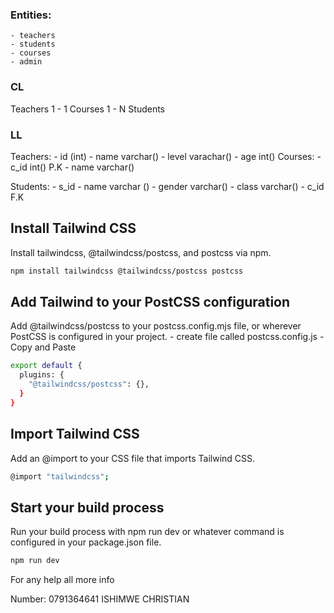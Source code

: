 ### Entities:
    - teachers
    - students
    - courses
    - admin

### CL
 Teachers 1 - 1 Courses 1 - N Students
### LL
 Teachers: - id (int)
            - name varchar()
            - level varachar()
            - age int()
 Courses: - c_id int() P.K
            - name varchar()

 Students: - s_id
            - name varchar ()
            - gender varchar()
            - class varchar()
            - c_id F.K

## Install Tailwind CSS
Install tailwindcss, @tailwindcss/postcss, and postcss via npm.
````bash
npm install tailwindcss @tailwindcss/postcss postcss
````
## Add Tailwind to your PostCSS configuration
Add @tailwindcss/postcss to your postcss.config.mjs file, or wherever PostCSS is     configured in your project.
    - create file called postcss.config.js
    - Copy and Paste
````bash
export default {
  plugins: {
    "@tailwindcss/postcss": {},
  }
}
````
## Import Tailwind CSS
Add an @import to your CSS file that imports Tailwind CSS.
```bash
@import "tailwindcss";
```
## Start your build process
Run your build process with npm run dev or whatever command is configured in your package.json file.
```bash
npm run dev
```

For any help all more info

Number: 0791364641 
ISHIMWE CHRISTIAN
